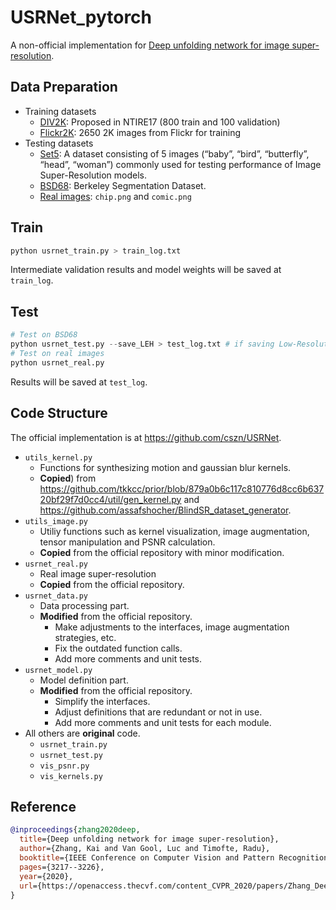 # USRNet_pytorch

A non-official implementation for [Deep unfolding network for image super-resolution](https://openaccess.thecvf.com/content_CVPR_2020/papers/Zhang_Deep_Unfolding_Network_for_Image_Super-Resolution_CVPR_2020_paper.pdf).

## Data Preparation

- Training datasets
  - [DIV2K](https://data.vision.ee.ethz.ch/cvl/DIV2K/): Proposed in NTIRE17 (800 train and 100 validation)
  - [Flickr2K](https://cv.snu.ac.kr/research/EDSR/Flickr2K.tar): 2650 2K images from Flickr for training
- Testing datasets
  - [Set5](https://github.com/cszn/DPSR/tree/master/testsets/Set5/GT): A dataset consisting of 5 images (“baby”, “bird”, “butterfly”, “head”, “woman”) commonly used for testing performance of Image Super-Resolution models.
  - [BSD68](https://github.com/cszn/DPSR/tree/master/testsets/BSD68/GT): Berkeley Segmentation Dataset.
  - [Real images](https://github.com/cszn/USRNet/tree/master/testsets/set_real): `chip.png` and `comic.png`

## Train

```python
python usrnet_train.py > train_log.txt
```
Intermediate validation results and model weights will be saved at `train_log`.

## Test

```python
# Test on BSD68
python usrnet_test.py --save_LEH > test_log.txt # if saving Low-Resolution (L), Estimated (E) and High-Resolution (H) test images.
# Test on real images
python usrnet_real.py
```
Results will be saved at `test_log`.

## Code Structure

The official implementation is at https://github.com/cszn/USRNet.

- `utils_kernel.py`
  - Functions for synthesizing motion and gaussian blur kernels.
  - **Copied**) from https://github.com/tkkcc/prior/blob/879a0b6c117c810776d8cc6b63720bf29f7d0cc4/util/gen_kernel.py and https://github.com/assafshocher/BlindSR_dataset_generator.
- `utils_image.py`
  - Utiliy functions such as kernel visualization, image augmentation, tensor manipulation and PSNR calculation.
  - **Copied** from the official repository with minor modification.
- `usrnet_real.py`
  - Real image super-resolution
  - **Copied** from the official repository.
- `usrnet_data.py`
  - Data processing part.
  - **Modified** from the official repository.
    - Make adjustments to the interfaces, image augmentation strategies, etc.
    - Fix the outdated function calls.
    - Add more comments and unit tests.
- `usrnet_model.py`
  - Model definition part.
  - **Modified** from the official repository.
    - Simplify the interfaces.
    - Adjust definitions that are redundant or not in use.
    - Add more comments and unit tests for each module.
- All others are **original** code.
  - `usrnet_train.py`
  - `usrnet_test.py`
  - `vis_psnr.py`
  - `vis_kernels.py`

## Reference

```BibTex
@inproceedings{zhang2020deep,
  title={Deep unfolding network for image super-resolution},
  author={Zhang, Kai and Van Gool, Luc and Timofte, Radu},
  booktitle={IEEE Conference on Computer Vision and Pattern Recognition},
  pages={3217--3226},
  year={2020},
  url={https://openaccess.thecvf.com/content_CVPR_2020/papers/Zhang_Deep_Unfolding_Network_for_Image_Super-Resolution_CVPR_2020_paper.pdf}
}
```
